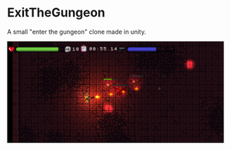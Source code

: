 # ExitTheGungeon
A small "enter the gungeon" clone made in unity.

![Screenshot](Doc/Screenshot.png)